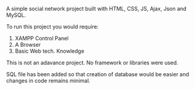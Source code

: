 A simple social network project built with HTML, CSS, JS, Ajax, Json and MySQL.

To run this project you would require:
1. XAMPP Control Panel
2. A Browser
3. Basic Web tech. Knowledge

This is not an adavance project. No framework or libraries were used.

SQL file has been added so that creation of database would be easier and changes in code remains minimal. 
